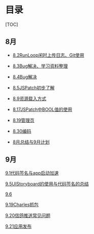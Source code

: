 # 目录

[TOC]

## 8月

* [8.2RunLoop闲时上传日志、Git使用](https://github.com/yanqizhao/dev-note/blob/August/August/8.2RunLoop闲时上传日志、Git使用.md)

* [8.3Bug解决、学习资料整理](https://github.com/yanqizhao/dev-note/blob/August/August/8.3Bug解决、学习资料整理.md)

* [8.4Bug解决](https://github.com/yanqizhao/dev-note/blob/August/August/8.4Bug解决.md)

* [8.5JSPatch初步了解](https://github.com/yanqizhao/dev-note/blob/August/August/8.5JSPatch初步了解.md)

* [8.9资源载入方式](https://github.com/yanqizhao/dev-note/blob/August/August/8.9资源载入方式.md)

* [8.17JSPatch中BOOL值的使用](https://github.com/yanqizhao/dev-note/blob/August/August/8.17JSPatch中BOOL值的使用.md)

* [8.19管理页](https://github.com/yanqizhao/dev-note/blob/August/August/8.19管理页.md)

* [8.30编码](https://github.com/yanqizhao/dev-note/blob/August/August/8.30编码.md)

* [8月总结与9月计划](https://github.com/yanqizhao/dev-note/blob/August/August/8月总结与9月计划.md)

## 9月

[9.1代码签名与app启动加速]()

[9.5UIStoryboard的使用与代码签名的总结]()

[9.6]()

[9.19Charles抓包]()

[9.20信鸽推送常见问题]()

[9.21应用发布]()


